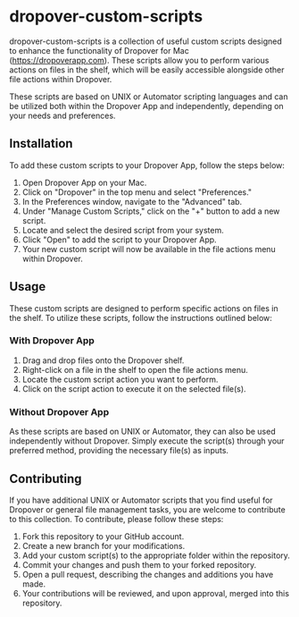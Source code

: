 # dropover-custom-scripts

dropover-custom-scripts is a collection of useful custom scripts designed to enhance the functionality of Dropover for Mac (https://dropoverapp.com). These scripts allow you to perform various actions on files in the shelf, which will be easily accessible alongside other file actions within Dropover. 

These scripts are based on UNIX or Automator scripting languages and can be utilized both within the Dropover App and independently, depending on your needs and preferences. 

## Installation
To add these custom scripts to your Dropover App, follow the steps below:
1. Open Dropover App on your Mac.
2. Click on "Dropover" in the top menu and select "Preferences."
3. In the Preferences window, navigate to the "Advanced" tab.
4. Under "Manage Custom Scripts," click on the "+" button to add a new script.
5. Locate and select the desired script from your system.
6. Click "Open" to add the script to your Dropover App.
7. Your new custom script will now be available in the file actions menu within Dropover.

## Usage
These custom scripts are designed to perform specific actions on files in the shelf. To utilize these scripts, follow the instructions outlined below:

### With Dropover App
1. Drag and drop files onto the Dropover shelf.
2. Right-click on a file in the shelf to open the file actions menu.
3. Locate the custom script action you want to perform.
4. Click on the script action to execute it on the selected file(s).

### Without Dropover App
As these scripts are based on UNIX or Automator, they can also be used independently without Dropover. Simply execute the script(s) through your preferred method, providing the necessary file(s) as inputs.

## Contributing
If you have additional UNIX or Automator scripts that you find useful for Dropover or general file management tasks, you are welcome to contribute to this collection. To contribute, please follow these steps:
1. Fork this repository to your GitHub account.
2. Create a new branch for your modifications.
3. Add your custom script(s) to the appropriate folder within the repository.
4. Commit your changes and push them to your forked repository.
5. Open a pull request, describing the changes and additions you have made.
6. Your contributions will be reviewed, and upon approval, merged into this repository.